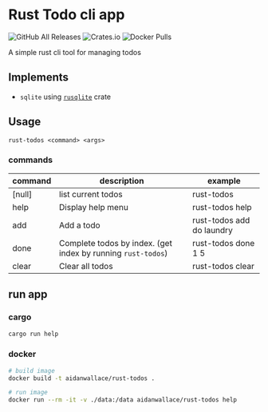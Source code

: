 # Rust Todo cli app

![GitHub All Releases][badge-1] ![Crates.io][badge-2] ![Docker Pulls][badge-3]

A simple rust cli tool for managing todos

## Implements

- `sqlite` using [`rusqlite`](https://crates.io/crates/rusqlite) crate

## Usage

`rust-todos <command> <args>`

### commands

| command | description                                                  | example                   |
| ------- | ------------------------------------------------------------ | ------------------------- |
| [null]  | list current todos                                           | rust-todos                |
| help    | Display help menu                                            | rust-todos help           |
| add     | Add a todo                                                   | rust-todos add do laundry |
| done    | Complete todos by index. (get index by running `rust-todos`) | rust-todos done 1 5       |
| clear   | Clear all todos                                              | rust-todos clear          |

## run app

### cargo

```sh
cargo run help
```

### docker

```sh
# build image
docker build -t aidanwallace/rust-todos .

# run image
docker run --rm -it -v ./data:/data aidanwallace/rust-todos help
```

[badge-1]: https://img.shields.io/github/downloads/aidan-wallace/rust-todos/total?label=GitHub%20Downloads
[badge-2]: https://img.shields.io/crates/d/rust-todos?label=Cargo%20Downloads
[badge-3]: https://img.shields.io/docker/pulls/aidanwallace/rust-todos
